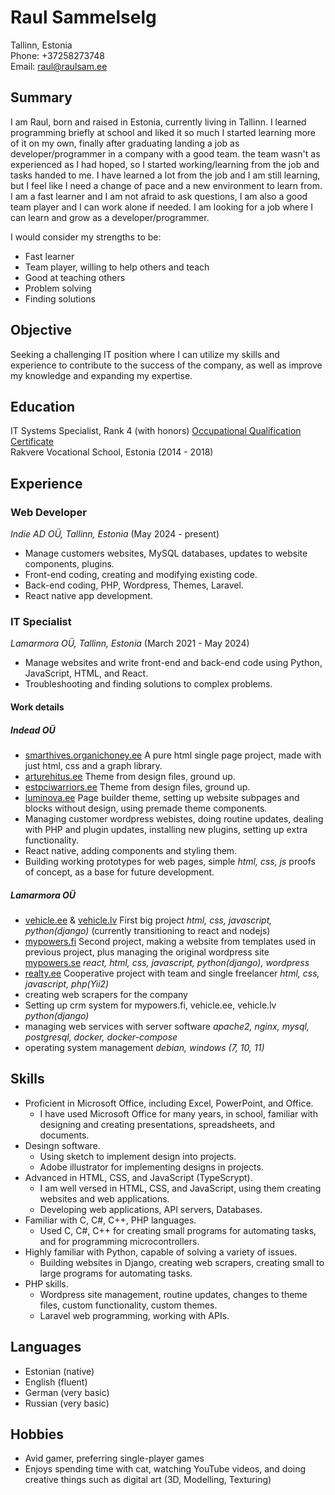 # Raul Sammelselg

Tallinn, Estonia  
Phone: +37258273748  
Email: raul@raulsam.ee  

## Summary

I am Raul, born and raised in Estonia, currently living in Tallinn. I learned programming briefly at school and liked it so much I started learning more of it on my own, finally after graduating landing a job as developer/programmer in a company with a good team. the team wasn't as experienced as I had hoped, so I started working/learning from the job and tasks handed to me. I have learned a lot from the job and I am still learning, but I feel like I need a change of pace and a new environment to learn from. I am a fast learner and I am not afraid to ask questions, I am also a good team player and I can work alone if needed. I am looking for a job where I can learn and grow as a developer/programmer.

I would consider my strengths to be:

- Fast learner
- Team player, willing to help others and teach
- Good at teaching others
- Problem solving
- Finding solutions

## Objective

Seeking a challenging IT position where I can utilize my skills and experience to contribute to the success of the company, as well as improve my knowledge and expanding my expertise.

## Education

IT Systems Specialist, Rank 4 (with honors) [Occupational Qualification Certificate](https://www.kutseregister.ee/ctrl/en/Tunnistused/vaata/10693498/1)  
Rakvere Vocational School, Estonia (2014 - 2018)

## Experience

### Web Developer

*Indie AD OÜ, Tallinn, Estonia* (May 2024 - present)

- Manage customers websites, MySQL databases, updates to website components, plugins.
- Front-end coding, creating and modifying existing code.
- Back-end coding, PHP, Wordpress, Themes, Laravel.
- React native app development.

### IT Specialist

*Lamarmora OÜ, Tallinn, Estonia* (March 2021 - May 2024)

- Manage websites and write front-end and back-end code using Python, JavaScript, HTML, and React.
- Troubleshooting and finding solutions to complex problems.

#### Work details

##### Indead OÜ

- [smarthives.organichoney.ee](https://smarthives.organichoney.ee/) A pure html single page project, made with just html, css and a graph library.
- [arturehitus.ee](https://arturehitus.ee) Theme from design files, ground up.
- [estpciwarriors.ee](https://estpciwarriors.ee) Theme from design files, ground up.
- [luminova.ee](https://luminova.ee) Page builder theme, setting up website subpages and blocks without design, using premade theme components.
- Managing customer wordpress webistes, doing routine updates, dealing with PHP and plugin updates, installing new plugins, setting up extra functionality.
- React native, adding components and styling them.
- Building working prototypes for web pages, simple *html, css, js* proofs of concept, as a base for future development.

##### Lamarmora OÜ
- [vehicle.ee](https://vehicle.ee) & [vehicle.lv](https://vehicle.lv) First big project *html, css, javascript, python(django)* (currently transitioning to react and nodejs)
- [mypowers.fi](https://mypowers.fi) Second project, making a website from templates used in previous project, plus managing the original wordpress site [mypowers.se](https://mypowers.se) *react, html, css, javascript, python(django), wordpress*
- [realty.ee](https://www.realty.ee) Cooperative project with team and single freelancer *html, css, javascript, php(Yii2)*
- creating web scrapers for the company
- Setting up crm system for mypowers.fi, vehicle.ee, vehicle.lv *python(django)*
- managing web services with server software *apache2, nginx, mysql, postgresql, docker, docker-compose*
- operating system management *debian, windows (7, 10, 11)*

## Skills

- Proficient in Microsoft Office, including Excel, PowerPoint, and Office.
  - I have used Microsoft Office for many years, in school, familiar with designing and creating presentations, spreadsheets, and documents.
- Desingn software.
  - Using sketch to implement design into projects.
  - Adobe illustrator for implementing designs in projects.
- Advanced in HTML, CSS, and JavaScript (TypeScrypt).
  - I am well versed in HTML, CSS, and JavaScript, using them creating websites and web applications.
  - Developing web applications, API servers, Databases.
- Familiar with C, C#, C++, PHP languages.
  - Used C, C#, C++ for creating small programs for automating tasks, and for programming microcontrollers.
- Highly familiar with Python, capable of solving a variety of issues.
  - Building websites in Django, creating web scrapers, creating small to large programs for automating tasks.
- PHP skills.
  - Wordpress site management, routine updates, changes to theme files, custom functionality, custom themes.
  - Laravel web programming, working with APIs.

## Languages

- Estonian (native)
- English (fluent)
- German (very basic)
- Russian (very basic)

## Hobbies

- Avid gamer, preferring single-player games
- Enjoys spending time with cat, watching YouTube videos, and doing creative things such as digital art (3D, Modelling, Texturing)
